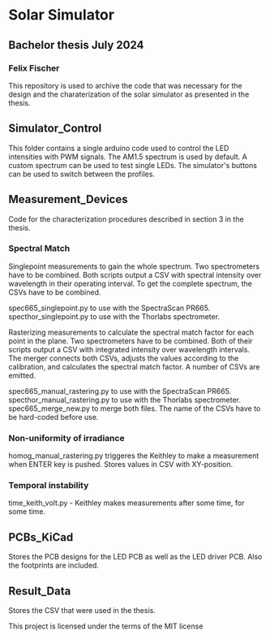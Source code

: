 # Solar Simulator
## Bachelor thesis July 2024
### Felix Fischer

This repository is used to archive the code that was necessary for the design and the charaterization of the solar simulator as presented in the thesis.

## Simulator_Control
This folder contains a single arduino code used to control the LED intensities with PWM signals. The AM1.5 spectrum is used by default. A custom spectrum can be used to test single LEDs. The simulator's buttons can be used to switch between the profiles.

## Measurement_Devices
Code for the characterization procedures described in section 3 in the thesis.

### Spectral Match
Singlepoint measurements to gain the whole spectrum. Two spectrometers have to be combined. Both scripts output a CSV with spectral intensity over wavelength in their operating interval. To get the complete spectrum, the CSVs have to be combined.

spec665_singlepoint.py to use with the SpectraScan PR665.
specthor_singlepoint.py to use with the Thorlabs spectrometer.

Rasterizing measurements to calculate the spectral match factor for each point in the plane. Two spectrometers have to be combined. Both of their scripts output a CSV with integrated intensity over wavelength intervals. The merger connects both CSVs, adjusts the values according to the calibration, and calculates the spectral match factor. A number of CSVs are emitted.

spec665_manual_rastering.py to use with the SpectraScan PR665.
specthor_manual_rastering.py to use with the Thorlabs spectrometer.
spec665_merge_new.py to merge both files. The name of the CSVs have to be hard-coded before use.

### Non-uniformity of irradiance
homog_manual_rastering.py triggeres the Keithley to make a measurement when ENTER key is pushed. Stores values in CSV with XY-position.

### Temporal instability
time_keith_volt.py - Keithley makes measurements after some time, for some time.

## PCBs_KiCad
Stores the PCB designs for the LED PCB as well as the LED driver PCB. Also the footprints are included.

## Result_Data
Stores the CSV that were used in the thesis.



This project is licensed under the terms of the MIT license